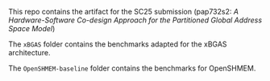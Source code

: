 This repo contains the artifact for the SC25 submission (pap732s2: *A Hardware-Software Co-design Approach for the Partitioned Global Address Space Model*)

The `xBGAS` folder contains the benchmarks adapted for the xBGAS architecture. 

The `OpenSHMEM-baseline` folder contains the benchmarks for OpenSHMEM. 